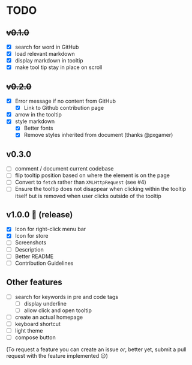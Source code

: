 # TODO

## ~~v0.1.0~~
- [x] search for word in GitHub
- [x] load relevant markdown
- [x] display markdown in tooltip
- [x] make tool tip stay in place on scroll

## ~~v0.2.0~~

- [x] Error message if no content from GitHub
  - [x] Link to Github contribution page
- [x] arrow in the tooltip
- [x] style markdown
  - [x] Better fonts
  - [x] Remove styles inherited from document (thanks @pxgamer)

## v0.3.0

- [ ] comment / document current codebase
- [ ] flip tooltip position based on where the element is on the page
- [ ] Convert to `fetch` rather than `XMLHttpRequest` (see #4)
- [ ] Ensure the tooltip does not disappear when clicking within the tooltip itself but is removed when user clicks outside of the tooltip 

## v1.0.0 :raised_hands: (release)
- [x] Icon for right-click menu bar
- [x] Icon for store
- [ ] Screenshots
- [ ] Description
- [ ] Better README
- [ ] Contribution Guidelines

## Other features
- [ ] search for keywords in pre and code tags
    - [ ] display underline
    - [ ] allow click and open tooltip
- [ ] create an actual homepage
- [ ] keyboard shortcut
- [ ] light theme
- [ ] compose button

(To request a feature you can create an issue *or*, better yet, submit a pull request with the feature implemented :wink:)
